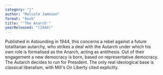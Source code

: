 ```yaml
---
category: "j"
author: "Malcolm Jameson"
format: "book"
title: "'The Anarch'"
yearReleased: "(1944)"
---
```

Published in Astounding in 1944, this concerns a rebel against a future totalitarian autarchy, who strikes a deal with the Autarch under which his own role is formalised as the Anarch, acting as antithesis. Out of their engagement a new democracy is born, based on representative democracy. The Autarch decides to run for President. The only real ideological base is classical liberalism, with Mill's On Liberty cited explicitly.
 